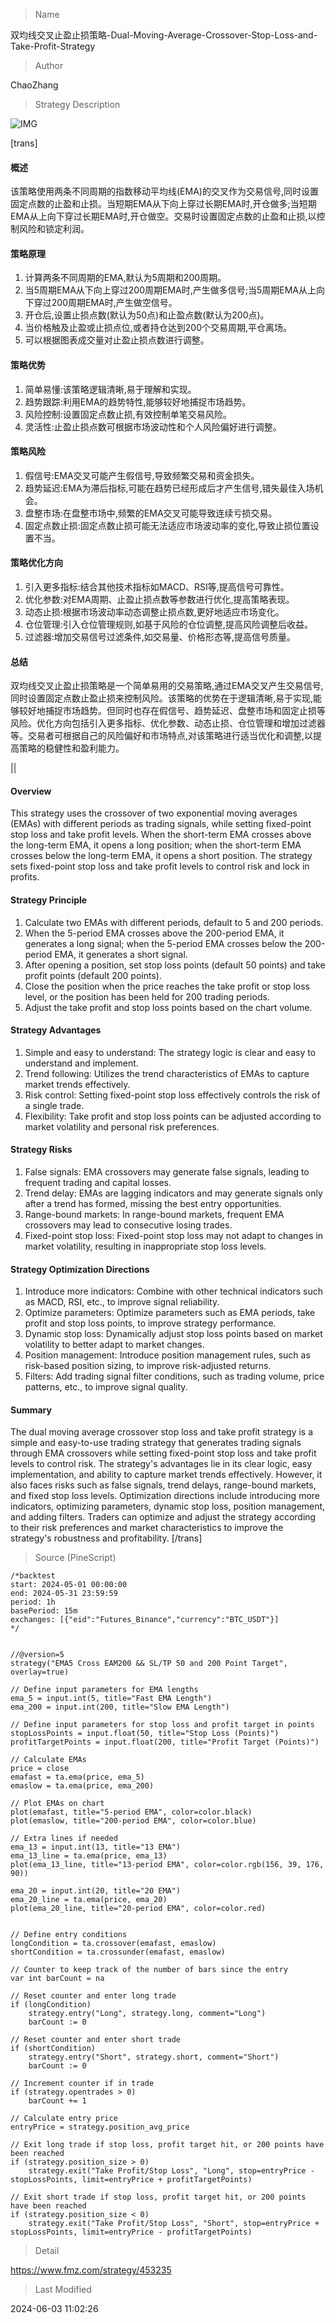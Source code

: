 
> Name

双均线交叉止盈止损策略-Dual-Moving-Average-Crossover-Stop-Loss-and-Take-Profit-Strategy

> Author

ChaoZhang

> Strategy Description

![IMG](https://www.fmz.com/upload/asset/cd605ff994c4600345.png)

[trans]
#### 概述
该策略使用两条不同周期的指数移动平均线(EMA)的交叉作为交易信号,同时设置固定点数的止盈和止损。当短期EMA从下向上穿过长期EMA时,开仓做多;当短期EMA从上向下穿过长期EMA时,开仓做空。交易时设置固定点数的止盈和止损,以控制风险和锁定利润。

#### 策略原理
1. 计算两条不同周期的EMA,默认为5周期和200周期。
2. 当5周期EMA从下向上穿过200周期EMA时,产生做多信号;当5周期EMA从上向下穿过200周期EMA时,产生做空信号。
3. 开仓后,设置止损点数(默认为50点)和止盈点数(默认为200点)。
4. 当价格触及止盈或止损点位,或者持仓达到200个交易周期,平仓离场。
5. 可以根据图表成交量对止盈止损点数进行调整。

#### 策略优势
1. 简单易懂:该策略逻辑清晰,易于理解和实现。
2. 趋势跟踪:利用EMA的趋势特性,能够较好地捕捉市场趋势。
3. 风险控制:设置固定点数止损,有效控制单笔交易风险。
4. 灵活性:止盈止损点数可根据市场波动性和个人风险偏好进行调整。

#### 策略风险
1. 假信号:EMA交叉可能产生假信号,导致频繁交易和资金损失。
2. 趋势延迟:EMA为滞后指标,可能在趋势已经形成后才产生信号,错失最佳入场机会。
3. 盘整市场:在盘整市场中,频繁的EMA交叉可能导致连续亏损交易。
4. 固定点数止损:固定点数止损可能无法适应市场波动率的变化,导致止损位置设置不当。

#### 策略优化方向
1. 引入更多指标:结合其他技术指标如MACD、RSI等,提高信号可靠性。
2. 优化参数:对EMA周期、止盈止损点数等参数进行优化,提高策略表现。
3. 动态止损:根据市场波动率动态调整止损点数,更好地适应市场变化。
4. 仓位管理:引入仓位管理规则,如基于风险的仓位调整,提高风险调整后收益。
5. 过滤器:增加交易信号过滤条件,如交易量、价格形态等,提高信号质量。

#### 总结
双均线交叉止盈止损策略是一个简单易用的交易策略,通过EMA交叉产生交易信号,同时设置固定点数止盈止损来控制风险。该策略的优势在于逻辑清晰,易于实现,能够较好地捕捉市场趋势。但同时也存在假信号、趋势延迟、盘整市场和固定止损等风险。优化方向包括引入更多指标、优化参数、动态止损、仓位管理和增加过滤器等。交易者可根据自己的风险偏好和市场特点,对该策略进行适当优化和调整,以提高策略的稳健性和盈利能力。

|| 

#### Overview
This strategy uses the crossover of two exponential moving averages (EMAs) with different periods as trading signals, while setting fixed-point stop loss and take profit levels. When the short-term EMA crosses above the long-term EMA, it opens a long position; when the short-term EMA crosses below the long-term EMA, it opens a short position. The strategy sets fixed-point stop loss and take profit levels to control risk and lock in profits.

#### Strategy Principle
1. Calculate two EMAs with different periods, default to 5 and 200 periods.
2. When the 5-period EMA crosses above the 200-period EMA, it generates a long signal; when the 5-period EMA crosses below the 200-period EMA, it generates a short signal.
3. After opening a position, set stop loss points (default 50 points) and take profit points (default 200 points).
4. Close the position when the price reaches the take profit or stop loss level, or the position has been held for 200 trading periods.
5. Adjust the take profit and stop loss points based on the chart volume.

#### Strategy Advantages
1. Simple and easy to understand: The strategy logic is clear and easy to understand and implement.
2. Trend following: Utilizes the trend characteristics of EMAs to capture market trends effectively.
3. Risk control: Setting fixed-point stop loss effectively controls the risk of a single trade.
4. Flexibility: Take profit and stop loss points can be adjusted according to market volatility and personal risk preferences.

#### Strategy Risks
1. False signals: EMA crossovers may generate false signals, leading to frequent trading and capital losses.
2. Trend delay: EMAs are lagging indicators and may generate signals only after a trend has formed, missing the best entry opportunities.
3. Range-bound markets: In range-bound markets, frequent EMA crossovers may lead to consecutive losing trades.
4. Fixed-point stop loss: Fixed-point stop loss may not adapt to changes in market volatility, resulting in inappropriate stop loss levels.

#### Strategy Optimization Directions
1. Introduce more indicators: Combine with other technical indicators such as MACD, RSI, etc., to improve signal reliability.
2. Optimize parameters: Optimize parameters such as EMA periods, take profit and stop loss points, to improve strategy performance.
3. Dynamic stop loss: Dynamically adjust stop loss points based on market volatility to better adapt to market changes.
4. Position management: Introduce position management rules, such as risk-based position sizing, to improve risk-adjusted returns.
5. Filters: Add trading signal filter conditions, such as trading volume, price patterns, etc., to improve signal quality.

#### Summary
The dual moving average crossover stop loss and take profit strategy is a simple and easy-to-use trading strategy that generates trading signals through EMA crossovers while setting fixed-point stop loss and take profit levels to control risk. The strategy's advantages lie in its clear logic, easy implementation, and ability to capture market trends effectively. However, it also faces risks such as false signals, trend delays, range-bound markets, and fixed stop loss levels. Optimization directions include introducing more indicators, optimizing parameters, dynamic stop loss, position management, and adding filters. Traders can optimize and adjust the strategy according to their risk preferences and market characteristics to improve the strategy's robustness and profitability.
[/trans]



> Source (PineScript)

``` pinescript
/*backtest
start: 2024-05-01 00:00:00
end: 2024-05-31 23:59:59
period: 1h
basePeriod: 15m
exchanges: [{"eid":"Futures_Binance","currency":"BTC_USDT"}]
*/


//@version=5
strategy("EMA5 Cross EAM200 && SL/TP 50 and 200 Point Target", overlay=true)

// Define input parameters for EMA lengths
ema_5 = input.int(5, title="Fast EMA Length")
ema_200 = input.int(200, title="Slow EMA Length")

// Define input parameters for stop loss and profit target in points
stopLossPoints = input.float(50, title="Stop Loss (Points)")
profitTargetPoints = input.float(200, title="Profit Target (Points)")

// Calculate EMAs
price = close
emafast = ta.ema(price, ema_5)
emaslow = ta.ema(price, ema_200)

// Plot EMAs on chart
plot(emafast, title="5-period EMA", color=color.black)
plot(emaslow, title="200-period EMA", color=color.blue)

// Extra lines if needed
ema_13 = input.int(13, title="13 EMA")
ema_13_line = ta.ema(price, ema_13)
plot(ema_13_line, title="13-period EMA", color=color.rgb(156, 39, 176, 90))

ema_20 = input.int(20, title="20 EMA")
ema_20_line = ta.ema(price, ema_20)
plot(ema_20_line, title="20-period EMA", color=color.red)


// Define entry conditions
longCondition = ta.crossover(emafast, emaslow)
shortCondition = ta.crossunder(emafast, emaslow)

// Counter to keep track of the number of bars since the entry
var int barCount = na

// Reset counter and enter long trade
if (longCondition)
    strategy.entry("Long", strategy.long, comment="Long")
    barCount := 0

// Reset counter and enter short trade
if (shortCondition)
    strategy.entry("Short", strategy.short, comment="Short")
    barCount := 0

// Increment counter if in trade
if (strategy.opentrades > 0)
    barCount += 1

// Calculate entry price
entryPrice = strategy.position_avg_price

// Exit long trade if stop loss, profit target hit, or 200 points have been reached
if (strategy.position_size > 0)
    strategy.exit("Take Profit/Stop Loss", "Long", stop=entryPrice - stopLossPoints, limit=entryPrice + profitTargetPoints)

// Exit short trade if stop loss, profit target hit, or 200 points have been reached
if (strategy.position_size < 0)
    strategy.exit("Take Profit/Stop Loss", "Short", stop=entryPrice + stopLossPoints, limit=entryPrice - profitTargetPoints)

```

> Detail

https://www.fmz.com/strategy/453235

> Last Modified

2024-06-03 11:02:26
